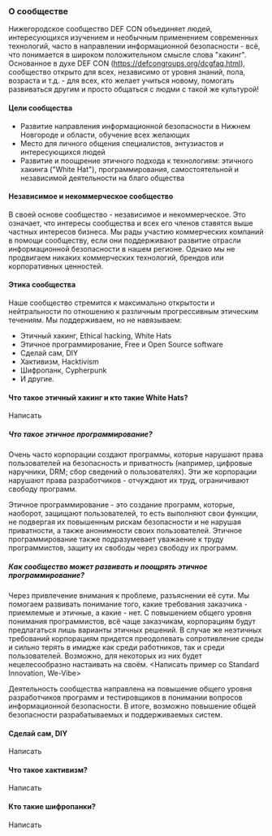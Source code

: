 ### О сообществе
Нижегородское сообщество DEF CON объединяет людей, интересующихся изучением и необычным применением современных технологий, часто в направлении информационной безопасности - всё, что понимается в широком положительном смысле слова "хакинг". Основанное в духе DEF CON (https://defcongroups.org/dcgfaq.html), сообщество открыто для всех, независимо от уровня знаний, пола, возраста и т.д. - для всех, кто желает учиться новому, помогать развиваться другим и просто общаться с людми с такой же культурой!

#### Цели сообщества
- Развитие направления информационной безопасности в Нижнем Новгороде и области, обучение всех желающих
- Место для личного общения специалистов, энтузиастов и интересующихся людей
- Развитие и поощрение этичного подхода к технологиям: этичного хакинга ("White Hat"), программирования, самостоятельной и независимой деятельности на благо общества

#### Независимое и некоммерческое сообщество
В своей основе сообщество - независимое и некоммерческое. Это означает, что интересы сообщества и всех его членов ставятся выше частных интересов бизнеса. Мы рады участию коммерческих компаний в помощи сообществу, если они поддерживают развитие отрасли информационной безопасности в нашем регионе. Однако мы не продвигаем никаких коммерческих технологий, брендов или корпоративных ценностей.

#### Этика сообщества
Наше сообщество стремится к максимально открытости и нейтральности по отношению к различным прогрессивным этическим течениям. Мы поддерживаем, но не навязываем:
- Этичный хакинг, Ethical hacking, White Hats
- Этичное программирование, Free и Open Source software
- Сделай сам, DIY
- Хактивизм, Hacktivism
- Шифропанк, Cypherpunk
- И другие.

#### Что такое этичный хакинг и кто такие White Hats?
Написать

##### Что такое этичное программирование?
Очень часто корпорации создают программы, которые нарушают права пользователей на безопасность и приватность (например, цифровые наручники, DRM; сбор сведений о пользователях). Эти же корпорации нарушают права разработчиков - отчуждают их труд, ограничивают свободу программ.

Этичное программирование - это создание программ, которые, наоборот, защищают пользователей, то есть выполняют свои функции, не подвергая их повышенным рискам безопасности и не нарушая приватности, а также анонимности своих пользователей. Этичное программирование также подразумевает уважаение к труду программистов, защиту их свободы через свободу их программ.

##### Как сообщество может развивать и поощрять этичное программирование?
Через привлечение внимания к проблеме, разъяснении её сути. Мы помогаем развивать понимание того, какие требования заказчика - приемлемые и этичные, а какие - нет. С повышением общего уровня понимания программистов, всё чаще заказчикам, корпорациям будут предлагаться лишь варианты этичных решений. В случае же неэтичных требований корпорациям придется преодолевать сопротивление среды и сильно терять в имидже как среди работников, так и среди пользователей. Возможно, для некоторых из них будет нецелесообразно настаивать на своём. <Написать пример со Standard Innovation, We-Vibe>

Деятельность сообщества направлена на повышение общего уровня разработчиков программ и тестировщиков в понимании вопросов информационной безопасности. В итоге, возможно повышение общей безопасности разрабатываемых и поддерживаемых систем.

#### Сделай сам, DIY
Написать

#### Что такое хактивизм?
Написать

#### Кто такие шифропанки?
Написать
